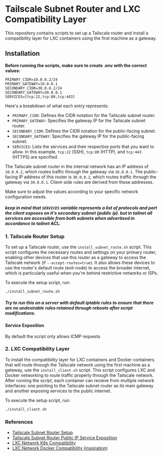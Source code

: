 # Tailscale Subnet Router and LXC Compatibility Layer

This repository contains scripts to set up a Tailscale router and install a compatibility layer for LXC containers using the first machine as a gateway. 

## Installation

**Before running the scripts, make sure to create .env with the correct values:**

```dotenv
PRIMARY_CIDR=10.0.0.2/24
PRIMARY_GATEWAY=10.0.0.1
SECONDARY_CIDR=30.0.0.2/24
SECONDARY_GATEWAY=30.0.0.1
SERVICES=[tcp:22,tcp:80,tcp:443]
```

Here's a breakdown of what each entry represents:

- `PRIMARY_CIDR`: Defines the CIDR notation for the Tailscale subnet router.
- `PRIMARY_GATEWAY`: Specifies the gateway IP for the Tailscale subnet router.
- `SECONDARY_CIDR`: Defines the CIDR notation for the public-facing subnet.
- `SECONDARY_GATEWAY`: Specifies the gateway IP for the public-facing subnet.
- `SERVICES`: Lists the services and their respective ports that you want to allow. In this example, `tcp:22` (SSH), `tcp:80` (HTTP), and `tcp:443` (HTTPS) are specified.

The Tailscale subnet router in the internal network has an IP address of `10.0.0.2`, which routes traffic through the gateway via `10.0.0.1`. The public-facing IP address of this router is `30.0.0.2`, which routes traffic through the gateway via `30.0.0.1`. Client-side rules are derived from these addresses.

Make sure to adjust the values according to your specific network configuration needs.
##### keep in mind that `SERVICES` variable represents a list of protocols and port the client exposes on it's secondary subnet (public ip). but in tailnet all services are accessible from both subnets when advertised in accordance to tailnet ACL.
### 1. Tailscale Router Setup

To set up a Tailscale router, use the `install_subnet_route.sh` script. This script configures the necessary routes and settings on your primary router, enabling other devices that use this router as a gateway to access the Tailscale network (if `--accept-routes=true`). It also allows these devices to use the router's default route (exit-node) to access the broader internet, which is particularly useful when you're behind restrictive networks or ISPs.

To execute the setup script, run:
```bash
./install_subnet_route.sh
```
##### Try to run this on a server with default iptable rules to ensure that there are no undesirable rules retained through reboots after script modifications.
#### Service Exposition

By default the script only allows ICMP requests

### 2. LXC Compatibility Layer

To install the compatibility layer for LXC containers and Docker containers that will route through the Tailscale network using the first machine as a gateway, use the `install_client.sh` script. This script configures LXC and Docker networking to route traffic properly through the Tailscale network. After running the script, each container can recieve from multiple network interfaces: one pointing to the Tailscale subnet router as its main gateway and another exposing services to the public internet.

To execute the setup script, run:
```bash
./install_client.sh
```

### References

- [Tailscale Subnet Router Setup](https://tailscale.com/kb/1019/subnets)
- [Tailscale Subnet Router Public IP Service Exposition](https://github.com/tailscale/tailscale/issues/10940#issuecomment-1909182044)
- [LXC Network K8s Compatibility](https://chris.heald.me/2018/docker-default-routes/)
- [LXC Network Docker Compatibility (inspiration)](https://serverfault.com/a/743314)
